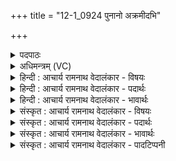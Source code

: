 +++
title = "12-1_0924 पुनानो अक्रमीदभि"

+++
<details><summary>पदपाठः</summary>

पु꣣ना꣢नः। अ꣣क्रमीत्। अभि꣢। वि꣡श्वाः꣢꣯। मृ꣡धः꣢꣯। वि꣡च꣢꣯र्षणिः। वि। च꣣र्षणिः। शुम्भ꣡न्ति꣢। वि꣡प्र꣢꣯म्। वि। प्र꣣म्। धी꣡तिभिः꣢। ९२४।
</details>

<details><summary>अधिमन्त्रम् (VC)</summary>

- पवमानः सोमः
- बृहन्मतिराङ्गिरसः
- गायत्री
- षड्जः
</details>

<details><summary>हिन्दी : आचार्य रामनाथ वेदालंकार - विषयः</summary>

प्रथम ऋचा का परमात्मा विषयक अर्थ पूर्वार्चिक में ४८८ क्रमाङ्क पर देखना चाहिए। यहाँ आचार्य-शिष्य का विषय वर्णित है।
</details>

<details><summary>हिन्दी : आचार्य रामनाथ वेदालंकार - पदार्थः</summary>

पदार्थान्वयभाषाः -  (पुनानः)मनों को शुद्ध करता हुआ(विचर्षणिः)सब शास्त्रों का पार-द्रष्टा सोम आचार्य,शिष्यों की(विश्वाः मृधः)सब हिंसावृत्तियों को(अभि अक्रमीत्)विनष्ट कर देता है। उस(विप्रम्)मेधावी ब्राह्मण आचार्य को,शिष्यगण(धीतिभिः)शिष्यों के योग्य कर्मों द्वारा(शुम्भन्ति)शोभित करते हैं,अर्थात् उससे बताये हुए कर्मों को करते हुए उसके गौरव को बढ़ाते हैं ॥१॥
</details>

<details><summary>हिन्दी : आचार्य रामनाथ वेदालंकार - भावार्थः</summary>

भावार्थभाषाः -  जैसे आचार्य शिष्यों के दोषों का परिमार्जन करके उन्हें निष्पाप करता है,वैसे ही शिष्यों को भी चाहिए कि वे आचार्य के आदेश को शिरोधार्य करके उसे प्रसन्न करें ॥१॥
</details>

<details><summary>संस्कृत : आचार्य रामनाथ वेदालंकार - विषयः</summary>

तत्र प्रथमाया ऋचः परमात्मविषयोऽर्थः पूर्वार्चिके ४८८ क्रमाङ्के द्रष्टव्यः। अत्राचार्यशिष्यविषयो वर्ण्यते।
</details>

<details><summary>संस्कृत : आचार्य रामनाथ वेदालंकार - पदार्थः</summary>

पदार्थान्वयभाषाः -  (पुनानः)मनांसि शोधयन्(विचर्षणिः)सर्वशास्त्रपारदृश्वा सोमः आचार्यः(विश्वाः मृधः)शिष्याणां सर्वा हिंसावृत्तीः(अभि अक्रमीत्)अभ्याक्रामति,विनाशयति। तम्(विप्रम्)मेधाविनं ब्राह्मणम् आचार्यम् शिष्याः(धीतिभिः)शिष्योचितकर्मभिः(शुम्भन्ति)शोभयन्ति,तदुक्तानि कर्माण्याचरन्तस्तद्गौरवं वर्द्धयन्तीत्यर्थः ॥१॥
</details>

<details><summary>संस्कृत : आचार्य रामनाथ वेदालंकार - भावार्थः</summary>

भावार्थभाषाः -  यथाचार्यः शिष्याणां दोषान् परिमृज्य तान् निष्कलुषान् विधत्ते तथैव शिष्यैरप्याचार्यस्यादेशं शिरसि धारयित्वा स प्रसादनीयः ॥१॥
</details>

<details><summary>संस्कृत : आचार्य रामनाथ वेदालंकार - पादटिप्पनी</summary>

टिप्पणी:   १.ऋ० ९।४०।१,साम० ४८८।
</details>